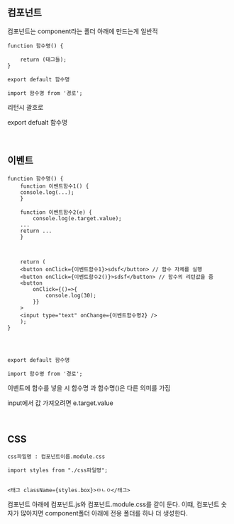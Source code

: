 
## 컴포넌트
컴포넌트는 component라는 폴더 아래에 만드는게 일반적

```
function 함수명() {

    return (태그들);
}

export default 함수명

import 함수명 from '경로';
```

리턴시 괄호로

export defualt 함수명

<br>

## 이벤트

```
function 함수명() {
    function 이벤트함수1() {
	console.log(...);
    }

    function 이벤트함수2(e) {
        console.log(e.target.value);
	...
	return ...
    }

    

    return (
	<button onClick={이벤트함수1}>sdsf</button> // 함수 자체를 실행
	<button onClick={이벤트함수2()}>sdsf</button> // 함수의 리턴값을 줌
    <button 
        onClick={()=>{
            console.log(30);
        }}
    >
    <input type="text" onChange={이벤트함수명2} />
    );
}




export default 함수명

import 함수명 from '경로';
```

이벤트에 함수를 넣을 시 
함수명 과 함수명()은 다른 의미를 가짐

input에서 값 가져오려면 e.target.value

<br>

## CSS 
```
css파일명 : 컴포넌트이름.module.css

import styles from "./css파일명";


<태그 className={styles.box}>ㅁㄴㅇ</태그>
```

컴포넌트 아래에 컴포넌트.js와 컴포넌트.module.css를 같이 둔다.
이떄, 컴포넌트 숫자가 많아지면 component폴더 아래에 전용 폴더를 하나 더 생성한다.

